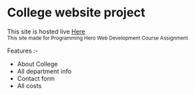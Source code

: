 <h1>College website project</h1>

This site is hosted live <a href='https://educational-services.netlify.app/'> Here</a></br>
<small>This site made for Programming Hero Web Development Course Assignment</small>

Features :-
<ul>
<li>About College</li>
<li>All department info</li>
<li>Contact form</li>
<li>All costs</li>
</ul>
